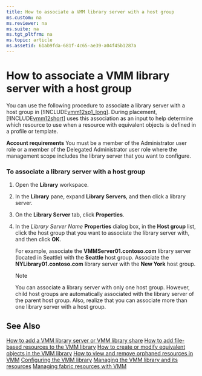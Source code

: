 ```yaml
---
title: How to associate a VMM library server with a host group
ms.custom: na
ms.reviewer: na
ms.suite: na
ms.tgt_pltfrm: na
ms.topic: article
ms.assetid: 61ab9fda-681f-4c65-ae39-a04f45b1287a
---
```

# How to associate a VMM library server with a host group
You can use the following procedure to associate a library server with a host group in [!INCLUDE[vmm12sp1_long](./Token/vmm12sp1_long_md.md)]. During placement, [!INCLUDE[vmm12short](./Token/vmm12short_md.md)] uses this association as an input to help determine which resource to use when a resource with equivalent objects is defined in a profile or template.

**Account requirements** You must be a member of the Administrator user role or a member of the Delegated Administrator user role where the management scope includes the library server that you want to configure.

### To associate a library server with a host group

1.  Open the **Library** workspace.

2.  In the **Library** pane, expand **Library Servers**, and then click a library server.

3.  On the **Library Server** tab, click **Properties**.

4.  In the *Library Server Name* **Properties** dialog box, in the **Host group** list, click the host group that you want to associate the library server with, and then click **OK**.

    For example, associate the **VMMServer01.contoso.com** library server \(located in Seattle\) with the **Seattle** host group. Associate the **NYLibrary01.contoso.com** library server with the **New York** host group.

    > [!NOTE]
    > You can associate a library server with only one host group. However, child host groups are automatically associated with the library server of the parent host group. Also, realize that you can associate more than one library server with a host group.

## See Also
[How to add a VMM library server or VMM library share](./How-to-add-a-VMM-library-server-or-VMM-library-share.md)
[How to add file-based resources to the VMM library](./How-to-add-file-based-resources-to-the-VMM-library.md)
[How to create or modify equivalent objects in the VMM library](./How-to-create-or-modify-equivalent-objects-in-the-VMM-library.md)
[How to view and remove orphaned resources in VMM](./How-to-view-and-remove-orphaned-resources-in-VMM.md)
[Configuring the VMM library](./Configuring-the-VMM-library.md)
[Managing the VMM library and its resources](./Managing-the-VMM-library-and-its-resources.md)
[Managing fabric resources with VMM](./Managing-fabric-resources-with-VMM.md)



